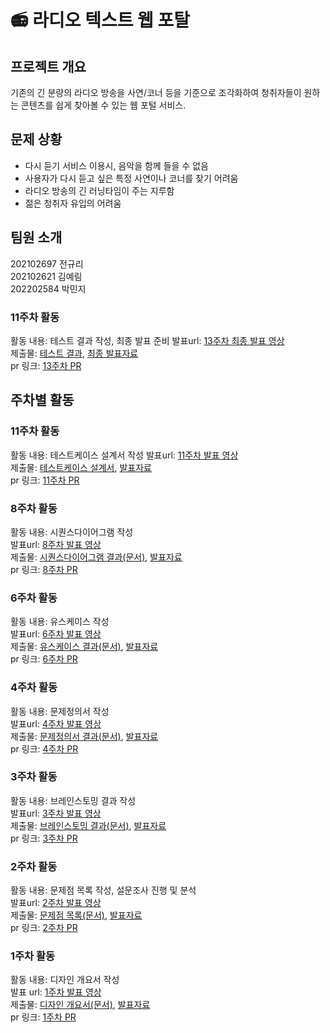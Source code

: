 # 📻 라디오 텍스트 웹 포탈

## 프로젝트 개요
기존의 긴 분량의 라디오 방송을 사연/코너 등을 기준으로 조각화하여 청취자들이 원하는 콘텐츠를 쉽게 찾아볼 수 있는 웹 포털 서비스.


## 문제 상황
- 다시 듣기 서비스 이용시, 음악을 함께 들을 수 없음
- 사용자가 다시 듣고 싶은 특정 사연이나 코너를 찾기 어려움
- 라디오 방송의 긴 러닝타임이 주는 지루함
- 젊은 청취자 유입의 어려움


## 팀원 소개
202102697 전규리  
202102621 김예림  
202202584 박민지

### 11주차 활동
활동 내용: 테스트 결과 작성, 최종 발표 준비 
발표url: [13주차 최종 발표 영상](https://youtu.be/Sw-0FK_jtrA)  
제출물: [테스트 결과](./docs/7조-13주차-피스캐스트-테스트%20결과.pdf),  [최종 발표자료](./docs/7조-13주차-피스캐스트-발표자료.pdf)   
pr 링크: [13주차 PR](https://github.com/radio-portal/radio-portal/pull/11)

## 주차별 활동
### 11주차 활동
활동 내용: 테스트케이스 설계서 작성
발표url: [11주차 발표 영상](https://youtu.be/2zrpwzbbQ6o)  
제출물: [테스트케이스 설계서](./docs/7조-11주차-피스캐스트-테스트케이스%20설계서.pdf),  [발표자료](./docs/7조-11주차-피스캐스트-발표자료.pdf)   
pr 링크: [11주차 PR](https://github.com/radio-portal/radio-portal/pull/10)

### 8주차 활동
활동 내용: 시퀀스다이어그램 작성  
발표url: [8주차 발표 영상](https://youtu.be/1YxZYFcNpxc)  
제출물: [시퀀스다이어그램 결과(문서)](./docs/7조-8주차-피스캐스트-시퀀스다이어그램.pdf),   [발표자료](./docs/7조-8주차-피스캐스트-발표자료.pdf)   
pr 링크: [8주차 PR](https://github.com/radio-portal/radio-portal/pull/9)

### 6주차 활동
활동 내용: 유스케이스 작성  
발표url: [6주차 발표 영상](https://youtu.be/KTJe8RxrpJM)  
제출물: [유스케이스 결과(문서)](./docs/7조-6주차-피스캐스트-유스케이스명세서.pdf), [발표자료](./docs/7조-6주차-피스캐스트-발표자료.pdf)  
pr 링크: [6주차 PR](https://github.com/radio-portal/radio-portal/pull/8)

### 4주차 활동
활동 내용: 문제정의서 작성  
발표url: [4주차 발표 영상](https://youtu.be/O3rTbBs1tIk)  
제출물: [문제정의서 결과(문서)](./docs/7조-4주차-피스캐스트-문제정의서.pdf), [발표자료](./docs/7조-4주차-피스캐스트-발표자료.pdf)  
pr 링크: [4주차 PR](https://github.com/radio-portal/radio-portal/pull/7)

### 3주차 활동
활동 내용: 브레인스토밍 결과 작성  
발표url: [3주차 발표 영상](https://www.youtube.com/watch?v=Bc2txOAU6Z8)  
제출물: [브레인스토밍 결과(문서)](./docs/7조-3주차-피스캐스트-브레인스토밍%20결과.pdf), [발표자료](docs/7조-3주차-피스캐스트-발표자료.pdf)  
pr 링크: [3주차 PR](https://github.com/radio-portal/radio-portal/pull/6)

### 2주차 활동
활동 내용: 문제점 목록 작성, 설문조사 진행 및 분석  
발표url: [2주차 발표 영상](https://www.youtube.com/watch?v=bMJGFPFRQe0&ab_channel=%EB%B0%95%EB%AF%BC%EC%A7%80)   
제출물: [문제점 목록(문서)](./docs/7조-2주차-피스캐스트-문제점%20개요서.pdf), [발표자료](./docs/7조-2주차-피스캐스트-발표자료.pdf)  
pr 링크: [2주차 PR](https://github.com/radio-portal/radio-portal/pull/2)


### 1주차 활동 
활동 내용: 디자인 개요서 작성  
발표 url: [1주차 발표 영상](https://youtu.be/V-AReXKBTvU)  
제출물: [디자인 개요서(문서)](https://github.com/radio-portal/radio-portal/blob/main/docs/1%EC%A3%BC%EC%B0%A8_%EB%94%94%EC%9E%90%EC%9D%B8%EA%B0%9C%EC%9A%94%EC%84%9C_7%EC%A1%B0.pdf), [발표자료](https://github.com/radio-portal/radio-portal/blob/main/docs/1%EC%A3%BC%EC%B0%A8_%EB%94%94%EC%9E%90%EC%9D%B8%EA%B0%9C%EC%9A%94%EC%84%9C_7%EC%A1%B0.pdf)  
pr 링크: [1주차 PR](https://github.com/radio-portal/radio-portal/pull/1)